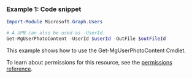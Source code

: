 ### Example 1: Code snippet

```powershell
Import-Module Microsoft.Graph.Users

# A UPN can also be used as -UserId.
Get-MgUserPhotoContent -UserId $userId -OutFile $outFileId
```
This example shows how to use the Get-MgUserPhotoContent Cmdlet.

To learn about permissions for this resource, see the [permissions reference](/graph/permissions-reference).

